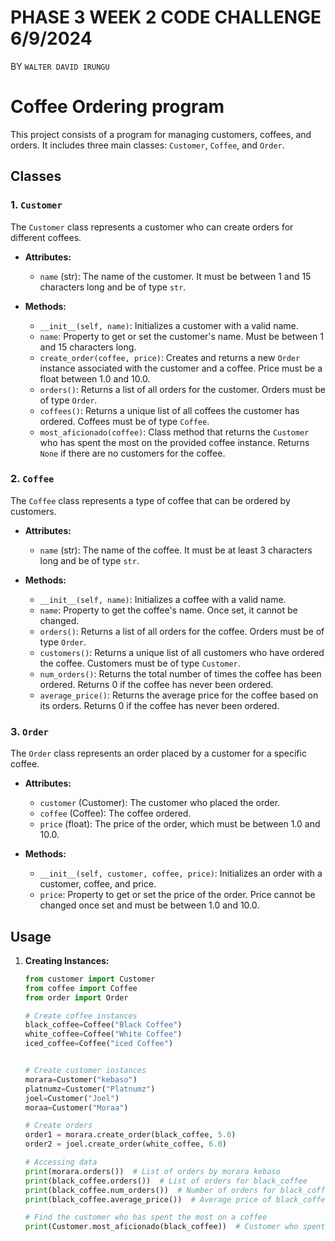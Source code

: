 # PHASE 3 WEEK 2 CODE CHALLENGE    6/9/2024

BY `WALTER DAVID IRUNGU`

# Coffee Ordering program

This project consists of a program for managing customers, coffees, and orders. It includes three main classes: `Customer`, `Coffee`, and `Order`. 

## Classes

### 1. `Customer`

The `Customer` class represents a customer who can create orders for different coffees.

- **Attributes:**
  - `name` (str): The name of the customer. It must be between 1 and 15 characters long and be of type `str`.

- **Methods:**
  - `__init__(self, name)`: Initializes a customer with a valid name.
  - `name`: Property to get or set the customer's name. Must be between 1 and 15 characters long.
  - `create_order(coffee, price)`: Creates and returns a new `Order` instance associated with the customer and a coffee. Price must be a float between 1.0 and 10.0.
  - `orders()`: Returns a list of all orders for the customer. Orders must be of type `Order`.
  - `coffees()`: Returns a unique list of all coffees the customer has ordered. Coffees must be of type `Coffee`.
  - `most_aficionado(coffee)`: Class method that returns the `Customer` who has spent the most on the provided coffee instance. Returns `None` if there are no customers for the coffee.

### 2. `Coffee`

The `Coffee` class represents a type of coffee that can be ordered by customers.

- **Attributes:**
  - `name` (str): The name of the coffee. It must be at least 3 characters long and be of type `str`.

- **Methods:**
  - `__init__(self, name)`: Initializes a coffee with a valid name.
  - `name`: Property to get the coffee's name. Once set, it cannot be changed.
  - `orders()`: Returns a list of all orders for the coffee. Orders must be of type `Order`.
  - `customers()`: Returns a unique list of all customers who have ordered the coffee. Customers must be of type `Customer`.
  - `num_orders()`: Returns the total number of times the coffee has been ordered. Returns 0 if the coffee has never been ordered.
  - `average_price()`: Returns the average price for the coffee based on its orders. Returns 0 if the coffee has never been ordered.

### 3. `Order`

The `Order` class represents an order placed by a customer for a specific coffee.

- **Attributes:**
  - `customer` (Customer): The customer who placed the order.
  - `coffee` (Coffee): The coffee ordered.
  - `price` (float): The price of the order, which must be between 1.0 and 10.0.

- **Methods:**
  - `__init__(self, customer, coffee, price)`: Initializes an order with a customer, coffee, and price.
  - `price`: Property to get or set the price of the order. Price cannot be changed once set and must be between 1.0 and 10.0.

## Usage

1. **Creating Instances:**
   ```python
   from customer import Customer
   from coffee import Coffee
   from order import Order

   # Create coffee instances
   black_coffee=Coffee("Black Coffee")
   white_coffee=Coffee("White Coffee")
   iced_coffee=Coffee("iced Coffee")


   # Create customer instances
   morara=Customer("kebaso")
   platnumz=Customer("Platnumz")
   joel=Customer("Joel")
   moraa=Customer("Moraa")

   # Create orders
   order1 = morara.create_order(black_coffee, 5.0)
   order2 = joel.create_order(white_coffee, 6.0)

   # Accessing data
   print(morara.orders())  # List of orders by morara kebaso
   print(black_coffee.orders())  # List of orders for black_coffee
   print(black_coffee.num_orders())  # Number of orders for black_coffee
   print(black_coffee.average_price())  # Average price of black_coffee orders

   # Find the customer who has spent the most on a coffee
   print(Customer.most_aficionado(black_coffee))  # Customer who spent the most on black_coffee
